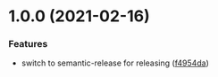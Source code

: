 # 1.0.0 (2021-02-16)


### Features

* switch to semantic-release for releasing ([f4954da](https://github.com/MythicDrops/kindling/commit/f4954da40005a53338b25b272716b0bcc492051e))
